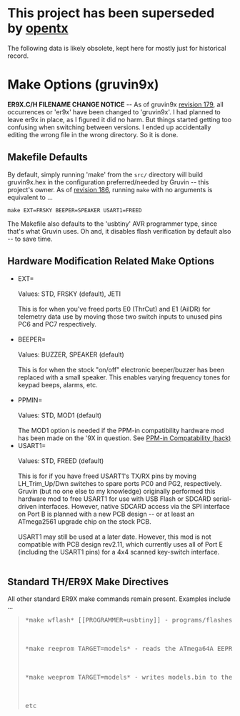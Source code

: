 # This project has been superseded by [opentx](http://opentx.googlecode.com/) #

The following data is likely obsolete, kept here for mostly just for historical record.


# Make Options (gruvin9x) #

**ER9X.C/H FILENAME CHANGE NOTICE** -- As of gruvin9x [revision 179](https://code.google.com/p/gruvin9x/source/detail?r=179), all occurrences or 'er9x' have been changed to 'gruvin9x'. I had planned to leave er9x in place, as I figured it did no harm. But things started getting too confusing when switching between versions. I ended up accidentally editing the wrong file in the wrong directory. So it is done.

## Makefile Defaults ##

By default, simply running 'make' from the `src/` directory will build gruvin9x.hex in the configuration preferred/needed by Gruvin -- this project's owner. As of [revision 186](https://code.google.com/p/gruvin9x/source/detail?r=186), running `make` with no arguments is equivalent to ...

```
make EXT=FRSKY BEEPER=SPEAKER USART1=FREED
```

The Makefile also defaults to the 'usbtiny' AVR programmer type, since that's what Gruvin uses. Oh and, it disables flash verification by default also -- to save time.

## Hardware Modification Related Make Options ##

<ul>
<li>EXT=<br>
<br>
Values: STD, FRSKY (default), JETI<br>
<br>
This is for when you've freed ports E0 (ThrCut) and E1 (AilDR) for telemetry data use by moving those two switch inputs to unused pins PC6 and PC7 respectively.<br>
<br>
</li>
<li>BEEPER=<br>
<br>
Values: BUZZER, SPEAKER (default)<br>
<br>
This is for when the stock "on/off" electronic beeper/buzzer has been replaced with a small speaker. This enables varying frequency tones for keypad beeps, alarms, etc.<br>
<br>
</li>
<li>PPMIN=<br>
<br>
Values: STD, MOD1 (default)<br>
<br>
The MOD1 option is needed if the PPM-in compatibility hardware mod has been made on the '9X in question. See <a href='PpmIn.md'>PPM-in Compatability (hack)</a>

</li>
<li>USART1=<br>
<br>
Values: STD, FREED (default)<br>
<br>
This is for if you have freed USART1's TX/RX pins by moving LH_Trim_Up/Dwn switches to spare ports PC0 and PG2, respectively. Gruvin (but no one else to my knowledge) originally performed this hardware mod to free USART1 for use with USB Flash or SDCARD serial-driven interfaces. However, native SDCARD access via the SPI interface on Port B is planned with a new PCB design -- or at least an ATmega2561 upgrade chip on the stock PCB.<br>
<br>
USART1 may still be used at a later date. However, this mod is not compatible with PCB design rev2.11, which currently uses all of Port E (including the USART1 pins) for a 4x4 scanned key-switch interface.<br>
<br>
</li>
</ul>


## Standard TH/ER9X Make Directives ##

All other standard ER9X make commands remain present. Examples include ...

<blockquote><pre>*make wflash* [[PROGRAMMER=usbtiny]] - programs/flashes the ATmega64A using code data from gruvin9x.hex. (With optional programmer type override in [[brackets]] if your is not a 'usbtiny')<br>
<br>
*make reeprom TARGET=models* - reads the ATmega64A EEPROM (models/settings) data into models.bin<br>
<br>
*make weeprom TARGET=models* - writes models.bin to the ATmega64A EEPROM, restoring models/settings<br>
<br>
etc</pre></blockquote>